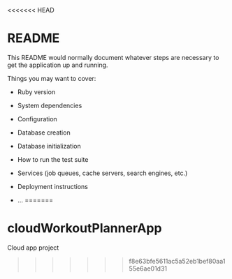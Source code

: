 <<<<<<< HEAD
# README

This README would normally document whatever steps are necessary to get the
application up and running.

Things you may want to cover:

* Ruby version

* System dependencies

* Configuration

* Database creation

* Database initialization

* How to run the test suite

* Services (job queues, cache servers, search engines, etc.)

* Deployment instructions

* ...
=======
# cloudWorkoutPlannerApp
Cloud app project
>>>>>>> f8e63bfe5611ac5a52eb1bef80aa155e6ae01d31
